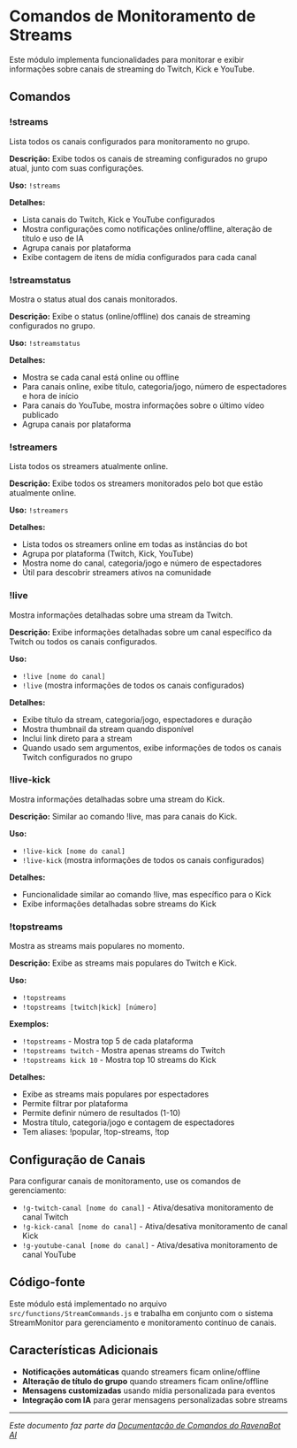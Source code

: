 # Comandos de Monitoramento de Streams

Este módulo implementa funcionalidades para monitorar e exibir informações sobre canais de streaming do Twitch, Kick e YouTube.

## Comandos

### !streams

Lista todos os canais configurados para monitoramento no grupo.

**Descrição:** Exibe todos os canais de streaming configurados no grupo atual, junto com suas configurações.

**Uso:** `!streams`

**Detalhes:**
- Lista canais do Twitch, Kick e YouTube configurados
- Mostra configurações como notificações online/offline, alteração de título e uso de IA
- Agrupa canais por plataforma
- Exibe contagem de itens de mídia configurados para cada canal

### !streamstatus

Mostra o status atual dos canais monitorados.

**Descrição:** Exibe o status (online/offline) dos canais de streaming configurados no grupo.

**Uso:** `!streamstatus`

**Detalhes:**
- Mostra se cada canal está online ou offline
- Para canais online, exibe título, categoria/jogo, número de espectadores e hora de início
- Para canais do YouTube, mostra informações sobre o último vídeo publicado
- Agrupa canais por plataforma

### !streamers

Lista todos os streamers atualmente online.

**Descrição:** Exibe todos os streamers monitorados pelo bot que estão atualmente online.

**Uso:** `!streamers`

**Detalhes:**
- Lista todos os streamers online em todas as instâncias do bot
- Agrupa por plataforma (Twitch, Kick, YouTube)
- Mostra nome do canal, categoria/jogo e número de espectadores
- Útil para descobrir streamers ativos na comunidade

### !live

Mostra informações detalhadas sobre uma stream da Twitch.

**Descrição:** Exibe informações detalhadas sobre um canal específico da Twitch ou todos os canais configurados.

**Uso:** 
- `!live [nome do canal]`
- `!live` (mostra informações de todos os canais configurados)

**Detalhes:**
- Exibe título da stream, categoria/jogo, espectadores e duração
- Mostra thumbnail da stream quando disponível
- Inclui link direto para a stream
- Quando usado sem argumentos, exibe informações de todos os canais Twitch configurados no grupo

### !live-kick

Mostra informações detalhadas sobre uma stream do Kick.

**Descrição:** Similar ao comando !live, mas para canais do Kick.

**Uso:** 
- `!live-kick [nome do canal]`
- `!live-kick` (mostra informações de todos os canais configurados)

**Detalhes:**
- Funcionalidade similar ao comando !live, mas específico para o Kick
- Exibe informações detalhadas sobre streams do Kick

### !topstreams

Mostra as streams mais populares no momento.

**Descrição:** Exibe as streams mais populares do Twitch e Kick.

**Uso:** 
- `!topstreams`
- `!topstreams [twitch|kick] [número]`

**Exemplos:**
- `!topstreams` - Mostra top 5 de cada plataforma
- `!topstreams twitch` - Mostra apenas streams do Twitch
- `!topstreams kick 10` - Mostra top 10 streams do Kick

**Detalhes:**
- Exibe as streams mais populares por espectadores
- Permite filtrar por plataforma
- Permite definir número de resultados (1-10)
- Mostra título, categoria/jogo e contagem de espectadores
- Tem aliases: !popular, !top-streams, !top

## Configuração de Canais

Para configurar canais de monitoramento, use os comandos de gerenciamento:

- `!g-twitch-canal [nome do canal]` - Ativa/desativa monitoramento de canal Twitch
- `!g-kick-canal [nome do canal]` - Ativa/desativa monitoramento de canal Kick
- `!g-youtube-canal [nome do canal]` - Ativa/desativa monitoramento de canal YouTube

## Código-fonte

Este módulo está implementado no arquivo `src/functions/StreamCommands.js` e trabalha em conjunto com o sistema StreamMonitor para gerenciamento e monitoramento contínuo de canais.

## Características Adicionais

- **Notificações automáticas** quando streamers ficam online/offline
- **Alteração de título do grupo** quando streamers ficam online/offline
- **Mensagens customizadas** usando mídia personalizada para eventos
- **Integração com IA** para gerar mensagens personalizadas sobre streams

---

*Este documento faz parte da [Documentação de Comandos do RavenaBot AI](README.md#documentação-dos-comandos)*